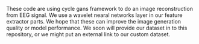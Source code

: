 These code are using cycle gans framework to do an image reconstruction from EEG signal. We use a wavelet nearal networks layer in our feature extractor parts. We hope that these can improve the image generation quality or model performance. We soon will provide our dataset in to this repository, or we might put an external link to our custom dataset.
